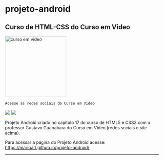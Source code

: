 # projeto-android
  ## Curso de HTML-CSS do Curso em Video


 <a href="https://www.cursoemvideo.com/" target="_blank"><img src="https://user-images.githubusercontent.com/81307784/143489415-8bd6aa57-cdfa-4e45-b911-3baeeca238b8.png" alt="curso em video" width="200"></a> 
 
    Acesse as redes sociais do Curso em Video
<a href="https://www.instagram.com/cursoemvideo/?hl=pt-br" target="_blank"><img src="https://img.shields.io/badge/-Instagram-%23E4405F?style=for-the-badge&logo=instagram&logoColor=white" target="_blank"></a>
<a href="https://www.youtube.com/c/CursoemV%C3%ADdeo" target="_blank"><img src="https://img.shields.io/badge/YouTube-FF0000?style=for-the-badge&logo=youtube&logoColor=white" target="_blank"></a>

Projeto Android criado no capitulo 17 do curso de HTML5 e CSS3 com o professor Gustavo Guanabara do Curso em Video (redes sociais e site acima).

Para acessar a página do Projeto Android acesse:
https://marioarl.github.io/projeto-android/

*** 



